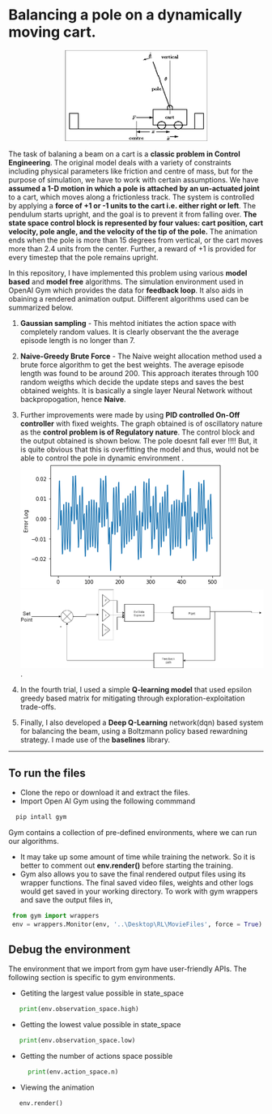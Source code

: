 # Balancing a pole on a dynamically moving cart.
<p align="center">
 <img src = "https://github.com/Jash-2000/Beam-Control-Algorithms/blob/main/Problem_fig.png" alt = "Control_System_Representation"/>
</p>

The task of balaning a beam on a cart is a **classic problem in Control Engineering**. The original model deals with a variety of constraints including physical parameters like friction and centre of mass, but for the purpose of simulation, we have to work with certain assumptions. We have **assumed a 1-D motion in which a pole is attached by an un-actuated joint** to a cart, which moves along a frictionless track. The system is controlled by applying a **force of +1 or -1 units to the cart i.e. either right or left**. The pendulum starts upright, and the goal is to prevent it from falling over. **The state space control block is represented by four values: cart position, cart velocity, pole angle, and the velocity of the tip of the pole.** The animation ends when the pole is more than 15 degrees from vertical, or the cart moves more than 2.4 units from the center. Further, a reward of +1 is provided for every timestep that the pole remains upright.

In this repository, I have implemented this problem using various **model based** and **model free** algorithms. The simulation environment used in OpenAI Gym which provides the data for **feedback loop**. It also aids in obaining a rendered animation output. 
Diifferent algorithms used can be summarized below.

 1. **__Gaussian sampling__** - This mehtod initiates the action space with completely random values. It is clearly observant the the average episode length is no longer than 7.
 2. **__Naive-Greedy Brute Force__** - The Naive weight allocation method used a brute force algorithm to get the best weights. The average episode length was found to be around 200. This approach iterates through 100 random weigths which decide the update steps and saves the best obtained weights. It is basically a single layer Neural Network without backpropogation, hence **Naive**.
 3. Further improvements were made by using **__PID controlled On-Off controller__** with fixed weights. The graph obtained is of oscillatory nature as the **control problem is of Regulatory nature**. The control block and the output obtained is shown below. The pole doesnt fall ever !!!! But, it is quite obvious that this is overfitting the model and thus, would not be able to control the pole in dynamic environment                                                        .                                                        
 ![PID](PID.png)  ![Control Block](control_block.png).
 
 4.  In the fourth trial, I used a simple **__Q-learning model__** that used epsilon greedy based matrix for mitigating through exploration-exploitation trade-offs. 
 5. Finally, I also developed a **__Deep Q-Learning__** network(dqn) based system for balancing the beam, using a Boltzmann policy based rewardning strategy. I made use of the **baselines** library. 

---

## To run the files
  * Clone the repo or download it and extract the files.
  * Import Open AI Gym using the following commmand
  ```cmd
    pip intall gym
  ```
  Gym contains a collection of pre-defined environments, where we can run our algorithms. 
  * It may take up some amount of time while training the network. So it is better to comment out **env.render()** before starting the training. 
  * Gym also allows you to save the final rendered output files using its wrapper functions. The final saved video files, weights and other logs would get saved in your working directory. To work with gym wrappers and save the output files in, 
   ```python
    from gym import wrappers
    env = wrappers.Monitor(env, '..\Desktop\RL\MovieFiles', force = True)
   ```
   
## Debug the environment

The environment that we import from gym have user-friendly APIs. The following section is specific to gym environments.
 * Getiting the largest value possible in state_space
  ```python
     print(env.observation_space.high)
  ```
 * Getting the lowest value possible in state_space
  ```python
     print(env.observation_space.low)
  ```
 * Getting the number of actions space possible
   ```python
     print(env.action_space.n)
   ```
 * Viewing the animation 
  ```python
     env.render()
  ```
  
